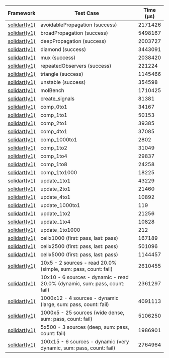 | Framework | Test Case | Time (μs) |
| --- | --- | --- |
| [solidart(v1)](https://github.com/nank1ro/solidart) | avoidablePropagation (success) | 2171426 |
| [solidart(v1)](https://github.com/nank1ro/solidart) | broadPropagation (success) | 5498167 |
| [solidart(v1)](https://github.com/nank1ro/solidart) | deepPropagation (success) | 2003727 |
| [solidart(v1)](https://github.com/nank1ro/solidart) | diamond (success) | 3443091 |
| [solidart(v1)](https://github.com/nank1ro/solidart) | mux (success) | 2038420 |
| [solidart(v1)](https://github.com/nank1ro/solidart) | repeatedObservers (success) | 221224 |
| [solidart(v1)](https://github.com/nank1ro/solidart) | triangle (success) | 1145466 |
| [solidart(v1)](https://github.com/nank1ro/solidart) | unstable (success) | 354598 |
| [solidart(v1)](https://github.com/nank1ro/solidart) | molBench | 1710425 |
| [solidart(v1)](https://github.com/nank1ro/solidart) | create_signals | 81381 |
| [solidart(v1)](https://github.com/nank1ro/solidart) | comp_0to1 | 34167 |
| [solidart(v1)](https://github.com/nank1ro/solidart) | comp_1to1 | 50153 |
| [solidart(v1)](https://github.com/nank1ro/solidart) | comp_2to1 | 39385 |
| [solidart(v1)](https://github.com/nank1ro/solidart) | comp_4to1 | 37085 |
| [solidart(v1)](https://github.com/nank1ro/solidart) | comp_1000to1 | 2802 |
| [solidart(v1)](https://github.com/nank1ro/solidart) | comp_1to2 | 31049 |
| [solidart(v1)](https://github.com/nank1ro/solidart) | comp_1to4 | 29837 |
| [solidart(v1)](https://github.com/nank1ro/solidart) | comp_1to8 | 24258 |
| [solidart(v1)](https://github.com/nank1ro/solidart) | comp_1to1000 | 18225 |
| [solidart(v1)](https://github.com/nank1ro/solidart) | update_1to1 | 43229 |
| [solidart(v1)](https://github.com/nank1ro/solidart) | update_2to1 | 21460 |
| [solidart(v1)](https://github.com/nank1ro/solidart) | update_4to1 | 10892 |
| [solidart(v1)](https://github.com/nank1ro/solidart) | update_1000to1 | 119 |
| [solidart(v1)](https://github.com/nank1ro/solidart) | update_1to2 | 21256 |
| [solidart(v1)](https://github.com/nank1ro/solidart) | update_1to4 | 10828 |
| [solidart(v1)](https://github.com/nank1ro/solidart) | update_1to1000 | 212 |
| [solidart(v1)](https://github.com/nank1ro/solidart) | cellx1000 (first: pass, last: pass) | 167189 |
| [solidart(v1)](https://github.com/nank1ro/solidart) | cellx2500 (first: pass, last: pass) | 501096 |
| [solidart(v1)](https://github.com/nank1ro/solidart) | cellx5000 (first: pass, last: pass) | 1144457 |
| [solidart(v1)](https://github.com/nank1ro/solidart) | 10x5 - 2 sources - read 20.0% (simple, sum: pass, count: fail) | 2610455 |
| [solidart(v1)](https://github.com/nank1ro/solidart) | 10x10 - 6 sources - dynamic - read 20.0% (dynamic, sum: pass, count: fail) | 2361297 |
| [solidart(v1)](https://github.com/nank1ro/solidart) | 1000x12 - 4 sources - dynamic (large, sum: pass, count: fail) | 4091113 |
| [solidart(v1)](https://github.com/nank1ro/solidart) | 1000x5 - 25 sources (wide dense, sum: pass, count: fail) | 5106250 |
| [solidart(v1)](https://github.com/nank1ro/solidart) | 5x500 - 3 sources (deep, sum: pass, count: fail) | 1986901 |
| [solidart(v1)](https://github.com/nank1ro/solidart) | 100x15 - 6 sources - dynamic (very dynamic, sum: pass, count: fail) | 2764964 |
